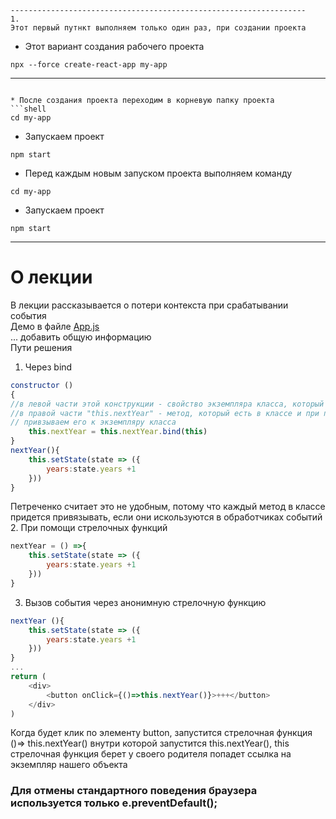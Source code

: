 ```text
------------------------------------------------------------------
1.
Этот первый путнкт выполняем только один раз, при создании проекта 
```
* Этот вариант создания рабочего проекта
```shell
npx --force create-react-app my-app
```
------------------------------------------------------------------
```

* После создания проекта переходим в корневую папку проекта
```shell
cd my-app
```
* Запускаем проект
```shell
npm start
```
* Перед каждым новым запуском проекта выполняем команду
```shell
cd my-app
```
* Запускаем проект
```shell
npm start
```
---
# О лекции  
В лекции рассказывается о потери контекста при срабатывании события  
Демо в файле [App.js](my-app/src/App.js)  
... добавить общую информацию  
Пути решения   
1. Через bind  
```js
constructor ()
{
//в левой части этой конструкции - свойство экземпляра класса, который уже создан  
//в правой части "this.nextYear" - метод, который есть в классе и при помощи bind мы
// привзываем его к экземпляру класса
    this.nextYear = this.nextYear.bind(this)
}
nextYear(){
    this.setState(state => ({
        years:state.years +1
    }))
}
```  
Петреченко считает это не удобным, потому что каждый метод в классе придется привязывать,
если они искользуются в обработчиках событий  
2. При помощи стрелочных функций  
```js
nextYear = () =>{
    this.setState(state => ({
        years:state.years +1
    }))
}

```
3. Вызов события через анонимную стрелочную функцию
```js   
nextYear (){
    this.setState(state => ({
        years:state.years +1
    }))
}
...
return (
    <div>
        <button onClick={()=>this.nextYear()}>+++</button>
    </div>
)

```
Когда будет клик по элементу button, запустится стрелочная функция ()=> this.nextYear()
внутри которой запустится this.nextYear(), this стрелочная функция берет у своего родителя
попадет ссылка на экземпляр нашего объекта

### Для отмены стандартного поведения браузера используется только e.preventDefault();